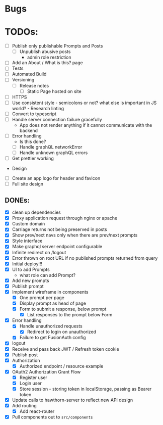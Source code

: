 # Bugs

# TODOs:
- [ ] Publish only publishable Prompts and Posts
  - [ ] Unpublish abusive posts
    - admin role restriction
- [ ] Add an About / What is this? page
- [ ] Tests
- [ ] Automated Build
- [ ] Versioning
  - [ ] Release notes
    - [ ] Static Page hosted on site
- [ ] HTTPS
- [ ] Use consistent style - semicolons or not? what else is important in JS world? - Research linting
- [ ] Convert to typescript
- [ ] Handle server connection failure gracefully
  - App does not render anything if it cannot communicate with the backend
- [ ] Error handling
  - Is this done?
  - [ ] Handle graphQL networkError
  - [ ] Handle unknown graphQL errors
- [ ] Get prettier working

- Design
- [ ] Create an app logo for header and favicon
- [ ] Full site design

## DONEs:
- [x] clean up dependencies
- [x] Proxy application request through nginx or apache
- [x] Custom domain
- [x] Carriage returns not being preserved in posts
- [x] Show prev/next navs only when there are prev/next prompts
- [x] Style interface
- [x] Make graphql server endpoint configurable
- [x] Infinite redirect on /logout
- [x] Error thrown on root URL if no published prompts returned from query
- [x] Initial deploy!!!
- [x] UI to add Prompts
  - what role can add Prompt?
- [x] Add new prompts
- [x] Publish prompt
- [x] Implement wireframe in components
  - [x] One prompt per page
  - [x] Display prompt as head of page
  - [x] Form to submit a response, below prompt
    - [x] List responses to the prompt below Form
- [x] Error handling
  - [x] Handle unauthorized requests
    - [x] Redirect to login on unauthorized
  - [x] Failure to get FusionAuth config
- [x] logout
- [x] Receive and pass back JWT / Refresh token cookie
- [x] Publish post
- [x] Authorization
  - [x] Authorized endpoint / resource example
- [x] OAuth2 Authorization Grant Flow
  - [x] Register user
  - [x] Login user
  - [x] Store session - storing token in localStorage, passing as Bearer token
- [x] Update calls to hawthorn-server to reflect new API design
- [x] Add routing
  - [x] Add react-router  
- [x] Pull components out to `src/components`
